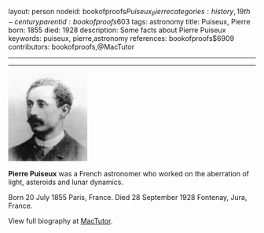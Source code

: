 layout: person
nodeid: bookofproofs$Puiseux_Pierre
categories: history,19th-century
parentid: bookofproofs$603
tags: astronomy
title: Puiseux, Pierre
born: 1855
died: 1928
description: Some facts about Pierre Puiseux
keywords: puiseux, pierre,astronomy
references: bookofproofs$6909
contributors: bookofproofs,@MacTutor

---


---

![Puiseux_Pierre.jpg](https://github.com/bookofproofs/bookofproofs.github.io/blob/main/_sources/_assets/images/portraits/Puiseux_Pierre.jpg?raw=true)

**Pierre Puiseux** was a French astronomer who worked on the aberration of light, asteroids and lunar dynamics.

Born 20 July 1855 Paris, France. Died 28 September 1928 Fontenay, Jura, France.


View full biography at [MacTutor](https://mathshistory.st-andrews.ac.uk/Biographies/Puiseux_Pierre/).